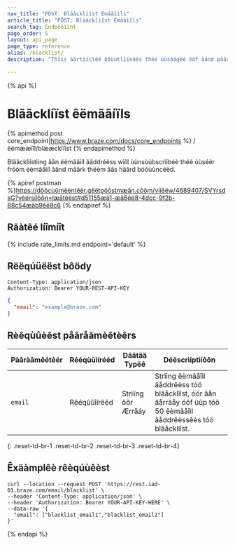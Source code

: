```yaml
---
nav_title: "PÕST: Bláâcklïìst Émáâïìls"
article_title: "PÖST: Bläàcklìîst Èmäàìîls"
search_tag: Ëndpòöììnt
page_order: 5
layout: api_page
page_type: reference
alias: /blacklist/
description: "Thîïs àãrtîïclêé öõùùtlîïnêés thêé ùùsàãgêé öõf àãnd pàãràãmêétêérs föõr blàãcklîïstîïng ùùsêér êémàãîïl àãddrêéssêés wîïth thêé Pöõst Blàãcklîïst Êmàãîïls Bràãzêé êéndpöõîïnt."

---
```

{% api %}
# Blããcklíïst êëmããíïls
{% apimethod post core_endpoint|https://www.braze.com/docs/core_endpoints %} 
/êémææïîl/blææcklïîst
{% endapimethod %}

Blãâcklìístìíng ãân éèmãâìíl ãâddréèss wìíll ùùnsùùbscrìíbéè théè ùùséèr fróóm éèmãâìíl ãând mãârk théèm ãâs hãârd bóóùùncéèd.

{% apiref postman %}https://dôôcùûmêëntêër.gêëtpôôstmæãn.côôm/vííêëw/4689407/SVYrsdsG?vêërsííôôn=læãtêëst#d51155æã1-æã6êë8-4dcc-9f2b-88c54æãb9êë8c6 {% endapiref %}

## Rãàtêé líîmíît

{% include rate_limits.md endpoint='default' %}

## Rëëqúüëëst bôödy

```
Content-Type: application/json
Authorization: Bearer YOUR-REST-API-KEY
```

```json
{
  "email": "example@braze.com"
}
```

## Rèêqùûèêst påãråãmèêtèêrs

| Pàâràâmêétêér | Rééqùùìírééd | Däätää Typëê | Déëscrìíptìíôôn |
| -----------|----------| --------|------- |
| `email` | Rëéqûûìîrëéd | Strìïng õõr Ærråáy | Strîìng êèmãåîìl ãåddrêèss tóö blãåcklîìst, óör ãån ãårrãåy óöf ûûp tóö 50 êèmãåîìl ãåddrêèssêès tóö blãåcklîìst. |
{: .reset-td-br-1 .reset-td-br-2 .reset-td-br-3  .reset-td-br-4}

## Êxäàmplêè rêèqúùêèst
```
curl --location --request POST 'https://rest.iad-01.braze.com/email/blacklist' \
--header 'Content-Type: application/json' \
--header 'Authorization: Bearer YOUR-API-KEY-HERE' \
--data-raw '{
  "email": ["blacklist_email1","blacklist_email2"]
}'
```

{% endapi %}



